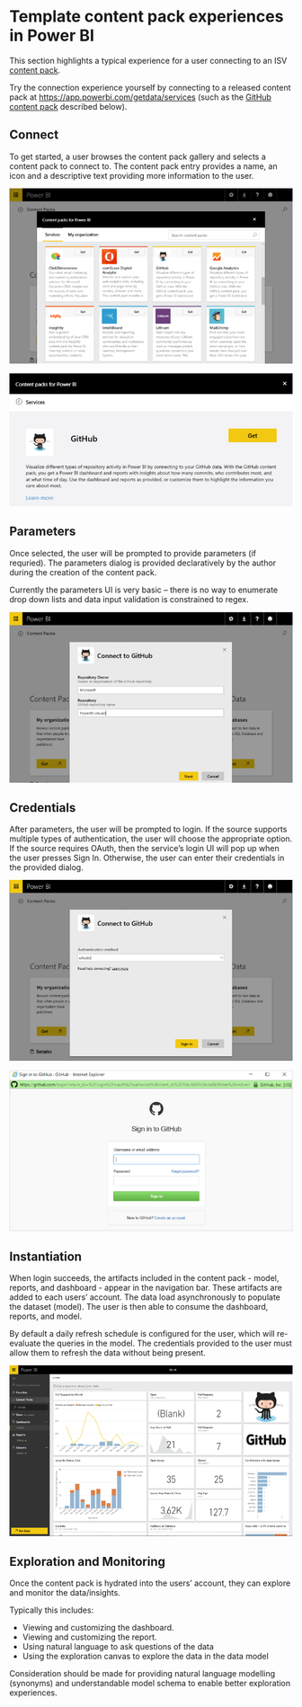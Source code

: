 <properties 
   pageTitle="Template content pack experiences in Power BI"
   description="Template Content Pack Experiences"
   services="powerbi" 
   documentationCenter="" 
   authors="guyinacube" 
   manager="erikre" 
   backup=""
   editor=""
   tags=""
   qualityFocus="no"
   qualityDate=""/>
 
<tags
   ms.service="powerbi"
   ms.devlang="NA"
   ms.topic="article"
   ms.tgt_pltfrm="NA"
   ms.workload="powerbi"
   ms.date="10/09/2017"
   ms.author="asaxton"/>

# Template content pack experiences in Power BI

This section highlights a typical experience for a user connecting to an ISV [content pack](powerbi-content-packs-services.md). 

Try the connection experience yourself by connecting to a released content pack at https://app.powerbi.com/getdata/services (such as the [GitHub content pack](https://app.powerbi.com/getdata/services/github) described below).

## Connect
To get started, a user browses the content pack gallery and selects a content pack to connect to. The content pack entry provides a name, an icon and a descriptive text providing more information to the user.

![connect](media/powerbi-developer-content-pack/github_data.png)

![connect](media/powerbi-developer-content-pack/github_connect.png)

## Parameters
Once selected, the user will be prompted to provide parameters (if requried). The parameters dialog is provided declaratively by the author during the creation of the content pack.

Currently the parameters UI is very basic – there is no way to enumerate drop down lists and data input validation is constrained to regex.

![parameters](media/powerbi-developer-content-pack/github_params.png)

## Credentials
After parameters, the user will be prompted to login.  If the source supports multiple types of authentication, the user will choose the appropriate option. If the source requires OAuth, then the service’s login UI will pop up when the user presses Sign In.  Otherwise, the user can enter their credentials in the provided dialog.

![Credentials](media/powerbi-developer-content-pack/github_login.png)

![connect](media/powerbi-developer-content-pack/github_creds2.png)

## Instantiation
When login succeeds, the artifacts included in the content pack - model, reports, and dashboard - appear in the navigation bar.  These artifacts are added to each users’ account.  The data load asynchronously to populate the dataset (model).  The user is then able to consume the dashboard, reports, and model.

By default a daily refresh schedule is configured for the user, which will re-evaluate the queries in the model.  The credentials provided to the user must allow them to refresh the data without being present.

![Instantiation](media/powerbi-developer-content-pack/github_dashboard.png)

## Exploration and Monitoring
Once the content pack is hydrated into the users’ account, they can explore and monitor the data/insights.

Typically this includes:
-	Viewing and customizing the dashboard.
-	Viewing and customizing the report.
-	Using natural language to ask questions of the data
-	Using the exploration canvas to explore the data in the data model

Consideration should be made for providing natural language modelling (synonyms) and understandable model schema to enable better exploration experiences.


